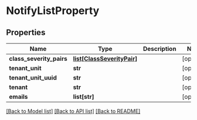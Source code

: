 # NotifyListProperty

## Properties
Name | Type | Description | Notes
------------ | ------------- | ------------- | -------------
**class_severity_pairs** | [**list[ClassSeverityPair]**](ClassSeverityPair.md) |  | [optional] 
**tenant_unit** | **str** |  | [optional] 
**tenant_unit_uuid** | **str** |  | [optional] 
**tenant** | **str** |  | [optional] 
**emails** | **list[str]** |  | [optional] 

[[Back to Model list]](../README.md#documentation-for-models) [[Back to API list]](../README.md#documentation-for-api-endpoints) [[Back to README]](../README.md)


